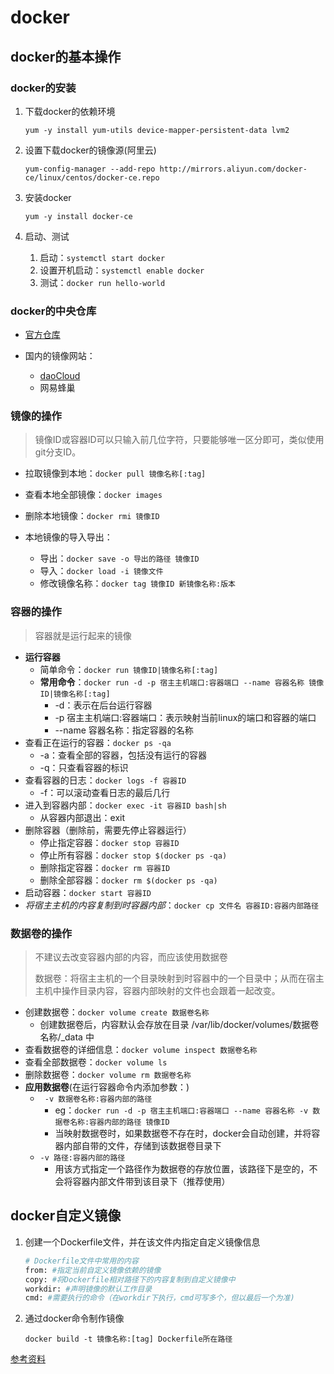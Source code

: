 # docker

## docker的基本操作

### docker的安装

1. 下载docker的依赖环境

   `yum -y install yum-utils device-mapper-persistent-data lvm2`

2. 设置下载docker的镜像源(阿里云)

   `yum-config-manager --add-repo http://mirrors.aliyun.com/docker-ce/linux/centos/docker-ce.repo`

3. 安装docker

   `yum -y install docker-ce`

4. 启动、测试

   1. 启动：`systemctl start docker`
   2. 设置开机启动：`systemctl enable docker`
   3. 测试：`docker run hello-world`

### docker的中央仓库

- [官方仓库](https://hub.docker.com/)

- 国内的镜像网站：
  - [daoCloud](https://hub.daocloud.io/)
  - 网易蜂巢

### 镜像的操作

> 镜像ID或容器ID可以只输入前几位字符，只要能够唯一区分即可，类似使用git分支ID。

- 拉取镜像到本地：`docker pull 镜像名称[:tag]`

- 查看本地全部镜像：`docker images`

- 删除本地镜像：`docker rmi 镜像ID`

- 本地镜像的导入导出：
  - 导出：`docker save -o 导出的路径 镜像ID`
  - 导入：`docker load -i 镜像文件`
  - 修改镜像名称：`docker tag 镜像ID 新镜像名称:版本`

### 容器的操作

> 容器就是运行起来的镜像

- **运行容器**
  - 简单命令：`docker run 镜像ID|镜像名称[:tag]`
  - **常用命令**：`docker run -d -p 宿主主机端口:容器端口 --name 容器名称 镜像ID|镜像名称[:tag]`
    - -d：表示在后台运行容器
    - -p 宿主主机端口:容器端口：表示映射当前linux的端口和容器的端口
    - --name 容器名称：指定容器的名称
- 查看正在运行的容器：`docker ps -qa`
  - -a：查看全部的容器，包括没有运行的容器
  - -q：只查看容器的标识
- 查看容器的日志：`docker logs -f 容器ID`
  - -f：可以滚动查看日志的最后几行
- 进入到容器内部：`docker exec -it 容器ID bash|sh`
  - 从容器内部退出：exit
- 删除容器（删除前，需要先停止容器运行）
  - 停止指定容器：`docker stop 容器ID`
  - 停止所有容器：`docker stop $(docker ps -qa)`
  - 删除指定容器：`docker rm 容器ID`
  - 删除全部容器：`docker rm $(docker ps -qa)`
- 启动容器：`docker start 容器ID`
- *将宿主主机的内容复制到时容器内部*：`docker cp 文件名 容器ID:容器内部路径`


### 数据卷的操作

> 不建议去改变容器内部的内容，而应该使用数据卷
>
> 数据卷：将宿主主机的一个目录映射到时容器中的一个目录中；从而在宿主主机中操作目录内容，容器内部映射的文件也会跟着一起改变。

- 创建数据卷：`docker volume create 数据卷名称`
  - 创建数据卷后，内容默认会存放在目录 /var/lib/docker/volumes/数据卷名称/_data 中
- 查看数据卷的详细信息：`docker volume inspect 数据卷名称`
- 查看全部数据卷：`docker volume ls`
- 删除数据卷：`docker volume rm 数据卷名称`
- **应用数据卷**(在运行容器命令内添加参数：)
  - ` -v 数据卷名称:容器内部的路径`
    - eg：`docker run -d -p 宿主主机端口:容器端口 --name 容器名称 -v 数据卷名称:容器内部的路径 镜像ID`
    - 当映射数据卷时，如果数据卷不存在时，docker会自动创建，并将容器内部自带的文件，存储到该数据卷目录下
  - `-v 路径:容器内部的路径`
    - 用该方式指定一个路径作为数据卷的存放位置，该路径下是空的，不会将容器内部文件带到该目录下（推荐使用）

## docker自定义镜像

1. 创建一个Dockerfile文件，并在该文件内指定自定义镜像信息

   ```sh
   # Dockerfile文件中常用的内容
   from: #指定当前自定义镜像依赖的镜像
   copy: #将Dockerfile相对路径下的内容复制到自定义镜像中
   workdir: #声明镜像的默认工作目录
   cmd: #需要执行的命令（在workdir下执行，cmd可写多个，但以最后一个为准)
   ```

2. 通过docker命令制作镜像

   `docker build -t 镜像名称:[tag] Dockerfile所在路径`


[参考资料](https://www.bilibili.com/video/BV1sK4y1s7Cj?p=3)


